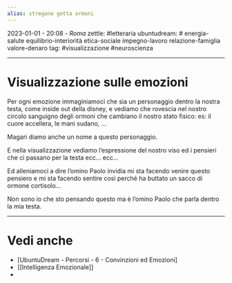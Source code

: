 ```yaml
---
alias: stregone getta ormoni
---
```

2023-01-01 - 20:08 - *Roma*
zettle: #letteraria
ubuntudream: # energia-salute equilibrio-interiorità etica-sociale impegno-lavoro relazione-famiglia valore-denaro 
tag: #visualizzazione #neuroscienza

---
# Visualizzazione sulle emozioni

Per ogni emozione immaginiamoci che sia un personaggio dentro la nostra testa, come inside out della disney, e vediamo che rovescia nel nostro circolo sanguigno degli ormoni che cambiano il nostro stato fisico: es: il cuore accellera, le mani sudano, …

Magari diamo anche un nome a questo personaggio.

E nella visualizzazione vediamo l’espressione del nostro viso ed i pensieri che ci passano per la testa ecc… ecc…

Ed alleniamoci a dire l’omino Paolo invidia mi sta facendo venire questo pensiero e mi sta facendo sentire così perché ha buttato un sacco di ormone cortisolo…

Non sono io che sto pensando questo ma è l’omino Paolo che parla dentro la mia testa.



---
# Vedi anche
- [UbuntuDream - Percorsi - 6 - Convinzioni ed Emozioni]
- [[Intelligenza Emozionale]]
- 